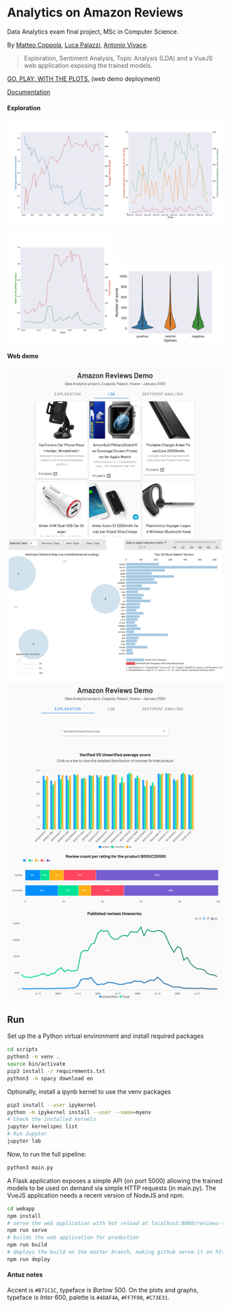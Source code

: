 # Analytics on Amazon Reviews

Data Analytics exam final project, MSc in Computer Science.

By [Matteo Coppola](https://github.com/matteocoppola), [Luca Palazzi](https://github.com/lucapalazzi), [Antonio Vivace](https://github.com/avivace).

> Exploration, Sentiment Analysis, Topic Analysis (LDA) and a VueJS web application exposing the trained models.

[GO. PLAY. WITH THE PLOTS.](https://avivace.github.io/reviews-sentiment) (web demo deployment)

[Documentation](report.pdf)


#### Exploration

<img src="figures/1_rew_len_over_time.svg" width="50%"><img src="figures/1_avg_help_25_100_traffic.svg"  width="50%">

<img src="figures/1_ver_unver_time_traffic.svg"  width="50%"><img src="figures/1_correlation_words_opinion.svg"  width="50%">

#### Web demo

<!--<img src="https://github.com/avivace/reviews-sentiment/blob/develop/figures/ext/webapp1.png">-->

<img src="https://github.com/avivace/reviews-sentiment/blob/develop/figures/ext/webapp2.png">

<img src="https://github.com/avivace/reviews-sentiment/blob/develop/figures/ext/webapp3.png">

<img src="https://github.com/avivace/reviews-sentiment/blob/develop/figures/ext/webapp4.png">

<img src="https://github.com/avivace/reviews-sentiment/blob/develop/figures/ext/webapp_plot2.png">

<img src="https://github.com/avivace/reviews-sentiment/blob/develop/figures/ext/webapp_plot1.png">



## Run

Set up the a Python virtual environment and install required packages

```bash
cd scripts
python3 -m venv .
source bin/activate
pip3 install -r requirements.txt
python3 -m spacy download en
```

Optionally, install a ipynb kernel to use the venv packages
```bash
pip3 install --user ipykernel
python -m ipykernel install --user --name=myenv
# Check the installed kernels
jupyter kernelspec list
# Run Jupyter
jupyter lab
```


Now, to run the full pipeline:
```bash
python3 main.py
```

A Flask application exposes a simple API (on port 5000) allowing the trained models to be used on demand via simple HTTP requests (in main.py). The VueJS application needs a recent version of NodeJS and npm.

```bash
cd webapp
npm install
# serve the web application with hot reload at localhost:8080/reviews-sentiment
npm run serve
# builds the web application for production
npm run build
# deploys the build on the master branch, making github serve it on https://avivace.github.io/reviews-sentiment
npm run deploy
```


#### Antuz notes

Accent is `#B71C1C`, typeface is *Barlow* 500. On the plots and graphs, typeface is *Inter* 600, palette is `#4DAF4A`, `#FF7F00`, `#C73E31`.
